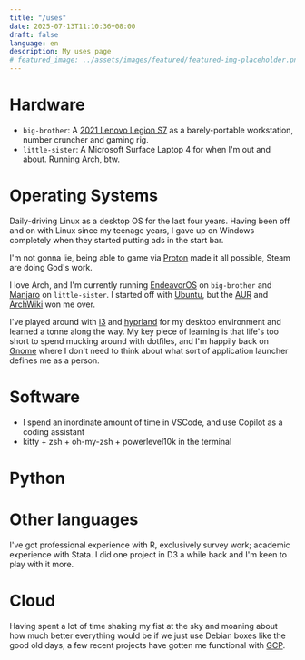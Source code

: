 ```yaml
---
title: "/uses"
date: 2025-07-13T11:10:36+08:00
draft: false
language: en
description: My uses page
# featured_image: ../assets/images/featured/featured-img-placeholder.png
---
```


# Hardware
- `big-brother`: A [2021 Lenovo Legion S7](https://www.techradar.com/reviews/lenovo-legion-s7-shadow-black) as a barely-portable workstation, number cruncher and gaming rig.
- `little-sister`: A Microsoft Surface Laptop 4 for when I'm out and about. Running Arch, btw.

# Operating Systems
Daily-driving Linux as a desktop OS for the last four years. Having been off and on with Linux since my teenage years, I gave up on Windows completely when they started putting ads in the start bar. 

I'm not gonna lie, being able to game via [Proton](https://github.com/ValveSoftware/Proton) made it all possible, Steam are doing God's work.

I love Arch, and I'm currently running [EndeavorOS](https://endeavouros.com/) on `big-brother` and [Manjaro](https://manjaro.org/) on `little-sister`. I started off with [Ubuntu](http://www.ubuntu.com/), but the [AUR](https://aur.archlinux.org/) and [ArchWiki](https://wiki.archlinux.org/) won me over.

I've played around with [i3](https://i3wm.org/) and [hyprland](https://hypr.land/) for my desktop environment and learned a tonne along the way. My key piece of learning is that life's too short to spend mucking around with dotfiles, and I'm happily back on [Gnome](https://www.gnome.org/) where I don't need to think about what sort of application launcher defines me as a person.

# Software
- I spend an inordinate amount of time in VSCode, and use Copilot as a coding assistant
- kitty + zsh + oh-my-zsh + powerlevel10k in the terminal

# Python

# Other languages
I've got professional experience with R, exclusively survey work; academic experience with Stata. I did one project in D3 a while back and I'm keen to play with it more.

# Cloud
Having spent a lot of time shaking my fist at the sky and moaning about how much better everything would be if we just use Debian boxes like the good old days, a few recent projects have gotten me functional with [GCP](https://cloud.google.com/).


